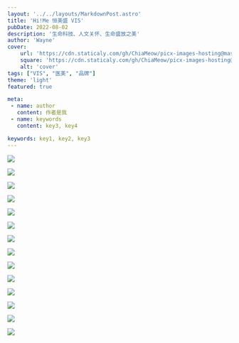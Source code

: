 ```yaml
---
layout: '../../layouts/MarkdownPost.astro'
title: 'Hi!Me 恒美盛 VIS'
pubDate: 2022-08-02
description: '生命科技、人文关怀、生命盛放之美'
author: 'Wayne'
cover:
    url: 'https://cdn.staticaly.com/gh/ChiaMeow/picx-images-hosting@master/%E6%81%92%E7%BE%8E%E7%9B%9B%20(6).5s86gvwca340.webp'
    square: 'https://cdn.staticaly.com/gh/ChiaMeow/picx-images-hosting@master/%E6%81%92%E7%BE%8E%E7%9B%9B%20(6).5s86gvwca340.webpp'
    alt: 'cover'
tags: ["VIS", "医美", "品牌"] 
theme: 'light'
featured: true

meta:
 - name: author
   content: 作者是我
 - name: keywords
   content: key3, key4

keywords: key1, key2, key3
---
```


![](https://cdn.staticaly.com/gh/ChiaMeow/picx-images-hosting@master/%E6%81%92%E7%BE%8E%E7%9B%9B%20(6).92bqvydd73w.webp)

![](https://cdn.staticaly.com/gh/ChiaMeow/picx-images-hosting@master/%E6%81%92%E7%BE%8E%E7%9B%9B%20(7).6w65btpo1qs0.webp)

![](https://cdn.staticaly.com/gh/ChiaMeow/picx-images-hosting@master/%E6%81%92%E7%BE%8E%E7%9B%9B%20(8).6lmo1e4tcz80.webp)

![](https://cdn.staticaly.com/gh/ChiaMeow/picx-images-hosting@master/%E6%81%92%E7%BE%8E%E7%9B%9B%20(9).4ydu79vhtqw0.webp)

![](https://cdn.staticaly.com/gh/ChiaMeow/picx-images-hosting@master/%E6%81%92%E7%BE%8E%E7%9B%9B%20(10).4eqnrw8qsek.webp)

![](https://cdn.staticaly.com/gh/ChiaMeow/picx-images-hosting@master/%E6%81%92%E7%BE%8E%E7%9B%9B%20(11).5xl637lg3t80.webp)

![](https://cdn.staticaly.com/gh/ChiaMeow/picx-images-hosting@master/%E6%81%92%E7%BE%8E%E7%9B%9B%20(12).efm01glsaq8.webp)

![](https://cdn.staticaly.com/gh/ChiaMeow/picx-images-hosting@master/%E6%81%92%E7%BE%8E%E7%9B%9B%20(13).4uv461hvdnc0.webp)

![](https://cdn.staticaly.com/gh/ChiaMeow/picx-images-hosting@master/%E6%81%92%E7%BE%8E%E7%9B%9B%20(14).7dutdvn0bkw0.webp)

![](https://cdn.staticaly.com/gh/ChiaMeow/picx-images-hosting@master/%E6%81%92%E7%BE%8E%E7%9B%9B%20(3).gnuxnrv0sa8.webp)

![](https://cdn.staticaly.com/gh/ChiaMeow/picx-images-hosting@master/%E6%81%92%E7%BE%8E%E7%9B%9B%20(2).5put7kvtvis0.webp)

![](https://cdn.staticaly.com/gh/ChiaMeow/picx-images-hosting@master/%E6%81%92%E7%BE%8E%E7%9B%9B%20(1).7lc0lu8yfug0.webp)

![](https://cdn.staticaly.com/gh/ChiaMeow/picx-images-hosting@master/%E6%81%92%E7%BE%8E%E7%9B%9B%20(4).57z1xnivg9c0.webp)

![](https://cdn.staticaly.com/gh/ChiaMeow/picx-images-hosting@master/%E6%81%92%E7%BE%8E%E7%9B%9B%20(5).4fqwl60ohno0.webp)